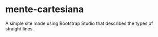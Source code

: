 # mente-cartesiana
A simple site made using Bootstrap Studio that describes the types of straight lines.
